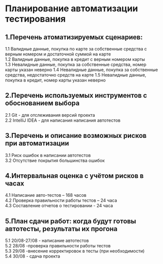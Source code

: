 # Планирование автоматизации тестирования
## 1.Перечень атоматизируемых сценариев:
1.1 Валидные данные, покупка по карте за собственные средства с верным номером и достаточной суммой на карте  
1.2  Валидные данные, покупка в кредит с верным номером карты  
1.3 Невалидные данные, покупка за собственные средства, номер карты указан неверно 
1.4 Невалидные данные, покупка за собственные средства, недостаточно средств на карте 
1.5  Невалидные данные, покупка в кредит, номер карты указан неверно 
## 2.Перечень используемых инструментов с обоснованием выбора
2.1 Git - для отслеживания версий проекта  
2.2 IntelliJ IDEA - для написания написания автотестов  
## 3.Перечень и описание возможных рисков при автоматизации
3.1 Риск ошибок в написании автотестов  
3.2 Отсутствие покрытия большинства ошибок
## 4.Интервальная оценка с учётом рисков в часах
4.1 Написание авто-тестов – 168 часов  
4.2 Проверка правильности работы тестов – 24 часа  
4.3 Составление отчетов о тестировании - 24 часа 
## 5.План сдачи работ: когда будут готовы автотесты, результаты их прогона
5.1 20/08-27/08 - написание автотестов  
5.2 28/08 -проверка правильности работы тестов  
5.3 29/08 -внесение корректировок в тесты (при необходимости)  
5.4 30/08 - сдача проекта 




